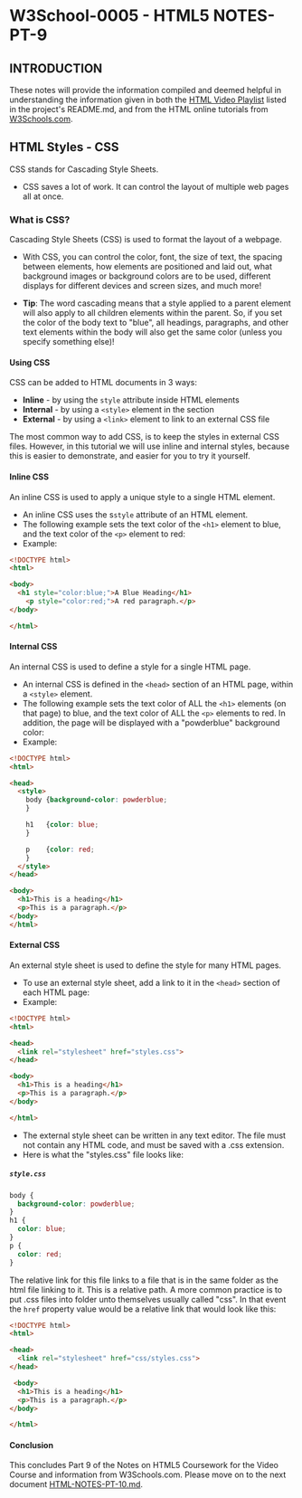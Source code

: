 # W3School-0005 - HTML5 NOTES-PT-9


## INTRODUCTION

These notes will provide the information compiled and deemed helpful in understanding the information given in both the [HTML Video Playlist](https://www.youtube.com/playlist?list=PLr6-GrHUlVf_ZNmuQSXdS197Oyr1L9sPB) listed in the project's README.md, and from the HTML online tutorials from [W3Schools.com](https://www.w3schools.com/).


## HTML Styles - CSS

CSS stands for Cascading Style Sheets.
 * CSS saves a lot of work. It can control the layout of multiple web pages all at once.


### What is CSS?

Cascading Style Sheets (CSS) is used to format the layout of a webpage.
 * With CSS, you can control the color, font, the size of text, the spacing between elements, how elements are positioned and laid out, what background images or background colors are to be used, different displays for different devices and screen sizes, and much more!

 * **Tip**: The word cascading means that a style applied to a parent element will also apply to all children elements within the parent. So, if you set the color of the body text to "blue", all headings, paragraphs, and other text elements within the body will also get the same color (unless you specify something else)!

#### Using CSS

CSS can be added to HTML documents in 3 ways:
 * **Inline** - by using the `style` attribute inside HTML elements
 * **Internal** - by using a `<style>` element in the <head> section
 * **External** - by using a `<link>` element to link to an external CSS file

The most common way to add CSS, is to keep the styles in external CSS files. However, in this tutorial we will use inline and internal styles, because this is easier to demonstrate, and easier for you to try it yourself.

#### Inline CSS

An inline CSS is used to apply a unique style to a single HTML element.
 * An inline CSS uses the s`style` attribute of an HTML element.
 * The following example sets the text color of the `<h1>` element to blue, and the text color of the `<p>` element to red:
 * Example:
 ```html
 <!DOCTYPE html>
 <html>

 <body>
   <h1 style="color:blue;">A Blue Heading</h1>
     <p style="color:red;">A red paragraph.</p>
 </body>

 </html>
 ```

#### Internal CSS

An internal CSS is used to define a style for a single HTML page.
 * An internal CSS is defined in the `<head>` section of an HTML page, within a `<style>` element.
 * The following example sets the text color of ALL the `<h1>` elements (on that page) to blue, and the text color of ALL the `<p>` elements to red. In addition, the page will be displayed with a "powderblue" background color:
 * Example:
 ```html
 <!DOCTYPE html>
 <html>

 <head>
   <style>
     body {background-color: powderblue;
     }

     h1   {color: blue;
     }

     p    {color: red;
     }
   </style>
 </head>

 <body>
   <h1>This is a heading</h1>
   <p>This is a paragraph.</p>
 </body>
 </html>
 ```

#### External CSS

An external style sheet is used to define the style for many HTML pages.
 * To use an external style sheet, add a link to it in the `<head>` section of each HTML page:
 * Example:
 ```html
 <!DOCTYPE html>
 <html>

 <head>
   <link rel="stylesheet" href="styles.css">
 </head>

 <body>
   <h1>This is a heading</h1>
   <p>This is a paragraph.</p>
 </body>

 </html>
 ```
 * The external style sheet can be written in any text editor. The file must not contain any HTML code, and must be saved with a .css extension.
 * Here is what the "styles.css" file looks like:
##### `style.css`

 ```css
 body {
   background-color: powderblue;
 }
 h1 {
   color: blue;
 }
 p {
   color: red;
 }
 ```
 






 The relative link for this file links to a file that is in the same folder as the html file linking to it. This is a relative path. A more common practice is to put .css files into folder unto themselves usually called "css".  In that event the `href` property value would be a relative link that would look like this:

 ```html
 <!DOCTYPE html>
 <html>

 <head>
   <link rel="stylesheet" href="css/styles.css">
 </head>

  <body>
   <h1>This is a heading</h1>
   <p>This is a paragraph.</p>
 </body>

 </html>
 ```



#### Conclusion
This concludes Part 9 of the Notes on HTML5 Coursework for the Video Course and information from W3Schools.com. Please move on to the next document [HTML-NOTES-PT-10.md](https://github.com/AdamRj-765/W3School-0005/blob/master/COURSE_NOTES/HTML5-NOTES-PT-10.md).
